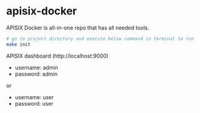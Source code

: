# apisix-docker

APISIX Docker is all-in-one repo that has all needed tools.

```bash
# go to project directory and execute below command in terminal to run the project
make init
```
APISIX dashboard (http://localhost:9000)
- username: admin
- password: admin
  
or
- username: user
- password: user